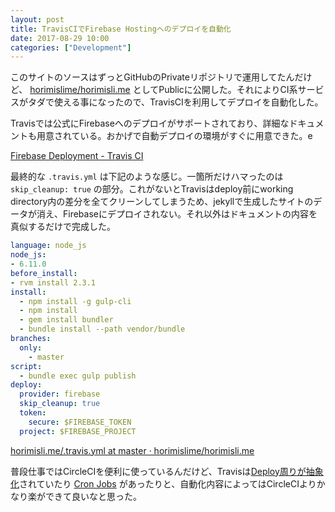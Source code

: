```yaml
---
layout: post
title: TravisCIでFirebase Hostingへのデプロイを自動化
date: 2017-08-29 10:00
categories: ["Development"]
---
```


このサイトのソースはずっとGitHubのPrivateリポジトリで運用してたんだけど、  [horimislime/horimisli.me](https://github.com/horimislime/horimisli.me) としてPublicに公開した。それによりCI系サービスがタダで使える事になったので、TravisCIを利用してデプロイを自動化した。

Travisでは公式にFirebaseへのデプロイがサポートされており、詳細なドキュメントも用意されている。おかげで自動デプロイの環境がすぐに用意できた。e

[Firebase Deployment - Travis CI](https://docs.travis-ci.com/user/deployment/firebase/)

最終的な `.travis.yml` は下記のような感じ。一箇所だけハマったのは `skip_cleanup: true` の部分。これがないとTravisはdeploy前にworking directory内の差分を全てクリーンしてしまうため、jekyllで生成したサイトのデータが消え、Firebaseにデプロイされない。それ以外はドキュメントの内容を真似するだけで完成した。

```yaml
language: node_js
node_js:
- 6.11.0
before_install:
- rvm install 2.3.1
install:
  - npm install -g gulp-cli
  - npm install
  - gem install bundler
  - bundle install --path vendor/bundle
branches:
  only:
    - master
script:
  - bundle exec gulp publish
deploy:
  provider: firebase
  skip_cleanup: true
  token:
    secure: $FIREBASE_TOKEN
  project: $FIREBASE_PROJECT
```

[horimisli.me/.travis.yml at master · horimislime/horimisli.me](https://github.com/horimislime/horimisli.me/blob/master/.travis.yml)

普段仕事ではCircleCIを便利に使っているんだけど、Travisは[Deploy周りが抽象化](https://docs.travis-ci.com/user/deployment)されていたり [Cron Jobs](https://docs.travis-ci.com/user/cron-jobs/) があったりと、自動化内容によってはCircleCIよりかなり楽ができて良いなと思った。
